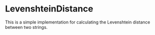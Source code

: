 # LevenshteinDistance
This is a simple implementation for calculating the Levenshtein distance between two strings.

